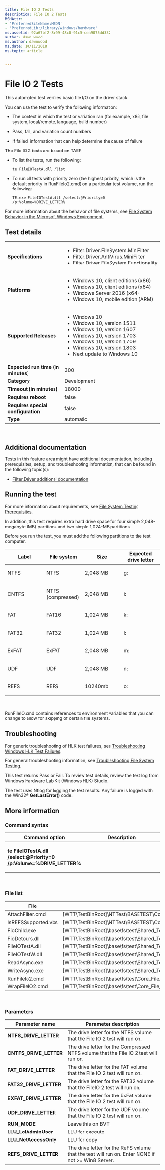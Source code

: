 ```yaml
---
title: File IO 2 Tests
description: File IO 2 Tests
MSHAttr:
- 'PreferredSiteName:MSDN'
- 'PreferredLib:/library/windows/hardware'
ms.assetid: 92a67bf2-8c99-48c0-91c5-cea9075dd332
author: dawn.wood
ms.author: dawnwood
ms.date: 10/11/2018
ms.topic: article


---
```


# <span id="p_hlk_test.a1fb1fda-1fc1-41de-9626-bf88defeb746"></span>File IO 2 Tests


This automated test verifies basic file I/O on the driver stack.

You can use the test to verify the following information:

-   The context in which the test or variation ran (for example, x86, file system, local/remote, language, build number)

-   Pass, fail, and variation count numbers

-   If failed, information that can help determine the cause of failure

The File IO 2 tests are based on TAEF:

-   To list the tests, run the following:

    ``` syntax
    te FileIOTestA.dll /list
    ```

-   To run all tests with priority zero (the highest priority, which is the default priority in RunFileIo2.cmd) on a particular test volume, run the following:

    ``` syntax
    TE.exe FileIOTestA.dll /select:@Priority=0  /p:Volume=%DRIVE_LETTER%
    ```

For more information about the behavior of file systems, see [File System Behavior in the Microsoft Windows Environment](http://go.microsoft.com/fwlink/?LinkId=236047).

## Test details
|||
|---|---|
| **Specifications**  | <ul><li>Filter.Driver.FileSystem.MiniFilter</li><li>Filter.Driver.AntiVirus.MiniFilter</li><li>Filter.Driver.FileSystem.Functionality</li></ul> |  
| **Platforms**   | <ul><li>Windows 10, client editions (x86)</li><li>Windows 10, client editions (x64)</li><li>Windows Server 2016 (x64)</li><li>Windows 10, mobile edition (ARM)</li></ul> |
| **Supported Releases** | <ul><li>Windows 10</li><li>Windows 10, version 1511</li><li>Windows 10, version 1607</li><li>Windows 10, version 1703</li><li>Windows 10, version 1709</li><li>Windows 10, version 1803</li><li>Next update to Windows 10</li></ul> |
|**Expected run time (in minutes)**| 300 |
|**Category**| Development |
|**Timeout (in minutes)**| 18000 |
|**Requires reboot**| false |
|**Requires special configuration**| false |
|**Type**| automatic |

 

## <span id="Additional_documentation"></span><span id="additional_documentation"></span><span id="ADDITIONAL_DOCUMENTATION"></span>Additional documentation


Tests in this feature area might have additional documentation, including prerequisites, setup, and troubleshooting information, that can be found in the following topic(s):

-   [Filter.Driver additional documentation](filter-driver-additional-documentation.md)

## <span id="Running_the_test"></span><span id="running_the_test"></span><span id="RUNNING_THE_TEST"></span>Running the test


For more information about requirements, see [File System Testing Prerequisites](file-system-testing-prerequisites.md).

In addition, this test requires extra hard drive space for four simple 2,048-megabyte (MB) partitions and two simple 1,024-MB partitions.

Before you run the test, you must add the following partitions to the test computer.

<table>
<colgroup>
<col width="25%" />
<col width="25%" />
<col width="25%" />
<col width="25%" />
</colgroup>
<thead>
<tr class="header">
<th>Label</th>
<th>File system</th>
<th>Size</th>
<th>Expected drive letter</th>
</tr>
</thead>
<tbody>
<tr class="odd">
<td><p>NTFS</p></td>
<td><p>NTFS</p></td>
<td><p>2,048 MB</p></td>
<td><p>g:</p></td>
</tr>
<tr class="even">
<td><p>CNTFS</p></td>
<td><p>NTFS (compressed)</p></td>
<td><p>2,048 MB</p></td>
<td><p>i:</p></td>
</tr>
<tr class="odd">
<td><p>FAT</p></td>
<td><p>FAT16</p></td>
<td><p>1,024 MB</p></td>
<td><p>k:</p></td>
</tr>
<tr class="even">
<td><p>FAT32</p></td>
<td><p>FAT32</p></td>
<td><p>1,024 MB</p></td>
<td><p>l:</p></td>
</tr>
<tr class="odd">
<td><p>ExFAT</p></td>
<td><p>ExFAT</p></td>
<td><p>2,048 MB</p></td>
<td><p>m:</p></td>
</tr>
<tr class="even">
<td><p>UDF</p></td>
<td><p>UDF</p></td>
<td><p>2,048 MB</p></td>
<td><p>n:</p></td>
</tr>
<tr class="odd">
<td><p>REFS</p></td>
<td><p>REFS</p></td>
<td><p>10240mb</p></td>
<td><p>o:</p></td>
</tr>
</tbody>
</table>

 

RunFileIO.cmd contains references to environment variables that you can change to allow for skipping of certain file systems.

## <span id="Troubleshooting"></span><span id="troubleshooting"></span><span id="TROUBLESHOOTING"></span>Troubleshooting


For generic troubleshooting of HLK test failures, see [Troubleshooting Windows HLK Test Failures](..\user\troubleshooting-windows-hlk-test-failures.md).

For general troubleshooting information, see [Troubleshooting File System Testing](troubleshooting-file-system-testing.md).

This test returns Pass or Fail. To review test details, review the test log from Windows Hardware Lab Kit (Windows HLK) Studio.

The test uses Ntlog for logging the test results. Any failure is logged with the Win32® **GetLastError()** code.

## <span id="More_information"></span><span id="more_information"></span><span id="MORE_INFORMATION"></span>More information


### <span id="Command_syntax"></span><span id="command_syntax"></span><span id="COMMAND_SYNTAX"></span>Command syntax

<table>
<colgroup>
<col width="50%" />
<col width="50%" />
</colgroup>
<thead>
<tr class="header">
<th>Command option</th>
<th>Description</th>
</tr>
</thead>
<tbody>
<tr class="odd">
<td><p><strong>te FileIOTestA.dll /select:@Priority=0 /p:Volume=%DRIVE_LETTER%</strong></p></td>
<td><p></p></td>
</tr>
</tbody>
</table>

 

### <span id="File_list"></span><span id="file_list"></span><span id="FILE_LIST"></span>File list

| File                | Location                                                                                                       |
|---------------------|----------------------------------------------------------------------------------------------------------------|
| AttachFilter.cmd    | \[WTT\\TestBinRoot\]\\NTTest\\BASETEST\\Core\_File\_Services\\FilterManager\\TestSuite\\Scripts\\FileSystems\\ |
| IsREFSSupported.vbs | \[WTT\\TestBinRoot\]\\NTTest\\BASETEST\\Core\_File\_Services\\FilterManager\\TestSuite\\Scripts\\FileSystems\\ |
| FioChild.exe        | \[WTT\\TestBinRoot\]\\base\\fs\\test\\Shared\_Tests\\FileIO2\\                                                 |
| FioDetours.dll      | \[WTT\\TestBinRoot\]\\base\\fs\\test\\Shared\_Tests\\FileIO2\\                                                 |
| FileIOTestA.dll     | \[WTT\\TestBinRoot\]\\base\\fs\\test\\Shared\_Tests\\FileIO2\\                                                 |
| FileIOTestW.dll     | \[WTT\\TestBinRoot\]\\base\\fs\\test\\Shared\_Tests\\FileIO2\\                                                 |
| ReadAsync.exe       | \[WTT\\TestBinRoot\]\\base\\fs\\test\\Shared\_Tests\\FileIO2\\                                                 |
| WriteAsync.exe      | \[WTT\\TestBinRoot\]\\base\\fs\\test\\Shared\_Tests\\FileIO2\\                                                 |
| RunFileIo2.cmd      | \[WTT\\TestBinRoot\]\\base\\fs\\test\\Core\_File\_Services\\FilterManager\\TestSuite\\Scripts\\FileSystems\\   |
| WrapFileIO2.cmd     | \[WTT\\TestBinRoot\]\\base\\fs\\test\\Core\_File\_Services\\FilterManager\\TestSuite\\Scripts\\FileSystems\\   |

 

### <span id="Parameters"></span><span id="parameters"></span><span id="PARAMETERS"></span>Parameters

| Parameter name           | Parameter description                                                                                |
|--------------------------|------------------------------------------------------------------------------------------------------|
| **NTFS\_DRIVE\_LETTER**  | The drive letter for the NTFS volume that the File IO 2 test will run on.                            |
| **CNTFS\_DRIVE\_LETTER** | The drive letter for the Compressed NTFS volume that the File IO 2 test will run on.                 |
| **FAT\_DRIVE\_LETTER**   | The drive letter for the FAT volume that the File IO 2 test will run on.                             |
| **FAT32\_DRIVE\_LETTER** | The drive letter for the FAT32 volume that the FileIO 2 test will run on.                            |
| **EXFAT\_DRIVE\_LETTER** | The drive letter for the ExFat volume that the File IO 2 test will run on.                           |
| **UDF\_DRIVE\_LETTER**   | The drive letter for the UDF volume that the File IO 2 test will run on.                             |
| **RUN\_MODE**            | Leave this on BVT.                                                                                   |
| **LLU\_LclAdminUser**    | LLU for execute                                                                                      |
| **LLU\_NetAccessOnly**   | LLU for copy                                                                                         |
| **REFS\_DRIVE\_LETTER**  | The drive letter for the ReFS volume that the test will run on. Enter NONE if not &gt;= Win8 Server. |

 

 

 






